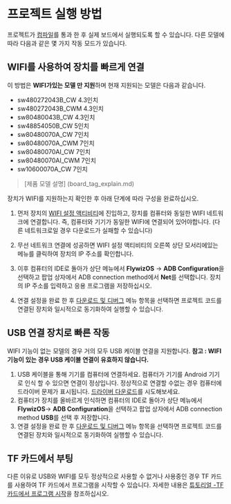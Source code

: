 # 프로젝트 실행 방법
 프로젝트가 [컴파일](how_to_compile_flythings.md)를 통과 한 후 실제 보드에서 실행되도록 할 수 있습니다. 다른 모델에 따라 다음과 같은 몇 가지 작동 모드가 있습니다.

## WIFI를 사용하여 장치를 빠르게 연결
  이 방법은 **WIFI가있는 모델 만 지원**하며 현재 지원되는 모델은 다음과 같습니다.

 * sw480272043B_CW  4.3인치
 * sw480272043B_CWM 4.3인치
 * sw80480043B_CW  4.3인치
 * sw48854050B_CW   5인치
 * sw80480070A_CW   7인치
 * sw80480070A_CWM  7인치
 * sw80480070AI_CW     7인치
 * sw80480070AI_CWM    7인치
 * sw10600070A_CW   7인치

 > [제품 모델 설명] (board_tag_explain.md)

장치가 WIFI를 지원하는지 확인한 후 아래 단계에 따라 구성을 완료하십시오.
1. 먼저 장치의 [WIFI 설정 액티비티](wifi.md)에 진입하고, 장치를 컴퓨터와 동일한 WIFI 네트워크에 연결합니다. 즉, 컴퓨터와 기기가 동일한 WIFI에 연결되어 있어야합니다. (다른 네트워크로일 경우 다운로드가 실패할 수 있습니다)

2. 무선 네트워크 연결에 성공하면 WIFI 설정 액티비티의 오른쪽 상단 모서리에있는 메뉴를 클릭하여 장치의 IP 주소를 확인합니다. 

3. 이후 컴퓨터의 IDE로 돌아가 상단 메뉴에서 **FlywizOS** -> **ADB Configuration**을 선택하고 팝업 상자에서 ADB connection method에서 **Net**를 선택합니다. 장치의 IP 주소를 입력하고 응용 프로그램을 저장하십시오.

4. 연결 설정을 완료 한 후 [다운로드 및 디버그](adb_debug.md) 메뉴 항목을 선택하면 프로젝트 코드를 연결된 장치와 일시적으로 동기화하여 실행할 수 있습니다.

   

## USB 연결 장치로 빠른 작동
WIFI 기능이 없는 모델의 경우 거의 모두 USB 케이블 연결을 지원합니다. **참고 : WIFI 기능이 있는 경우 USB 케이블 연결이 유효하지 않습니다.**

1. USB 케이블을 통해 기기를 컴퓨터에 연결하세요. 컴퓨터가 기기를 Android 기기로 인식 할 수 있으면 연결이 정상입니다. 정상적으로 연결할 수없는 경우 컴퓨터에 드라이버 문제가 표시됩니다. [드라이버 다운로드](install_adb_driver.md)를 시도해보세요.
2. 컴퓨터가 장치를 올바르게 인식하면 컴퓨터의 IDE로 돌아가 상단 메뉴에서 **FlywizOS**-> **ADB Configuration**을 선택하고 팝업 상자에서 ADB connection method **USB**를 선택 후  저장합니다.
3. 연결 설정을 완료 한 후 [다운로드 및 디버그](adb_debug.md) 메뉴 항목을 선택하면 프로젝트 코드를 연결된 장치와 일시적으로 동기화하여 실행할 수 있습니다.


## TF 카드에서 부팅
다른 이유로 USB와 WIFI를 모두 정상적으로 사용할 수 없거나 사용중인 경우 TF 카드를 사용하여 TF 카드에서 프로그램을 시작할 수 있습니다.
자세한 내용은 [튜토리얼 -TF 카드에서 프로그램 시작](start_from_sdcard.md)을 참조하십시오.